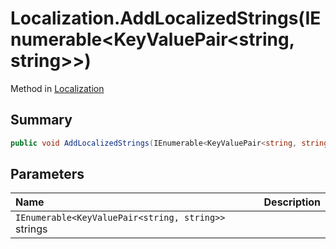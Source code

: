 # Localization.AddLocalizedStrings(IEnumerable<KeyValuePair<string, string>>)

Method in [Localization](/api/csharp/yarn.unity.localization.md)

## Summary



```csharp
public void AddLocalizedStrings(IEnumerable<KeyValuePair<string, string>> strings)
```

## Parameters

|Name|Description|
|:---|:---|
|`IEnumerable<KeyValuePair<string, string>>` strings||

